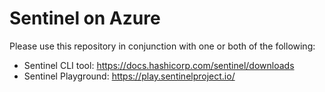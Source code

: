 # Sentinel on Azure

Please use this repository in conjunction with one or both of the following: 
* Sentinel CLI tool: https://docs.hashicorp.com/sentinel/downloads
* Sentinel Playground: https://play.sentinelproject.io/

